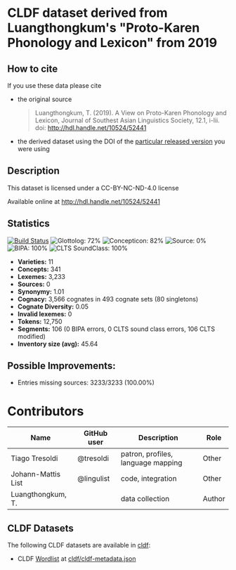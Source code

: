 # CLDF dataset derived from Luangthongkum's "Proto-Karen Phonology and Lexicon" from 2019

## How to cite

If you use these data please cite
- the original source
  > Luangthongkum, T. (2019). A View on Proto-Karen Phonology and Lexicon, Journal of Southest Asian Linguistics Society, 12.1, i-lii. doi: http://hdl.handle.net/10524/52441
- the derived dataset using the DOI of the [particular released version](../../releases/) you were using

## Description


This dataset is licensed under a CC-BY-NC-ND-4.0 license

Available online at http://hdl.handle.net/10524/52441

## Statistics


[![Build Status](https://travis-ci.org/lexibank/luangthongkumkaren.svg?branch=master)](https://travis-ci.org/lexibank/luangthongkumkaren)
![Glottolog: 72%](https://img.shields.io/badge/Glottolog-72%25-yellow.svg "Glottolog: 72%")
![Concepticon: 82%](https://img.shields.io/badge/Concepticon-82%25-yellowgreen.svg "Concepticon: 82%")
![Source: 0%](https://img.shields.io/badge/Source-0%25-red.svg "Source: 0%")
![BIPA: 100%](https://img.shields.io/badge/BIPA-100%25-brightgreen.svg "BIPA: 100%")
![CLTS SoundClass: 100%](https://img.shields.io/badge/CLTS%20SoundClass-100%25-brightgreen.svg "CLTS SoundClass: 100%")

- **Varieties:** 11
- **Concepts:** 341
- **Lexemes:** 3,233
- **Sources:** 0
- **Synonymy:** 1.01
- **Cognacy:** 3,566 cognates in 493 cognate sets (80 singletons)
- **Cognate Diversity:** 0.05
- **Invalid lexemes:** 0
- **Tokens:** 12,750
- **Segments:** 106 (0 BIPA errors, 0 CLTS sound class errors, 106 CLTS modified)
- **Inventory size (avg):** 45.64

## Possible Improvements:



- Entries missing sources: 3233/3233 (100.00%)

# Contributors

Name | GitHub user | Description | Role
 --- | --- | --- | --- 
Tiago Tresoldi | @tresoldi | patron, profiles, language mapping | Other 
Johann-Mattis List | @lingulist | code, integration | Other
Luangthongkum, T. | | data collection | Author






## CLDF Datasets

The following CLDF datasets are available in [cldf](cldf):

- CLDF [Wordlist](https://github.com/cldf/cldf/tree/master/modules/Wordlist) at [cldf/cldf-metadata.json](cldf/cldf-metadata.json)